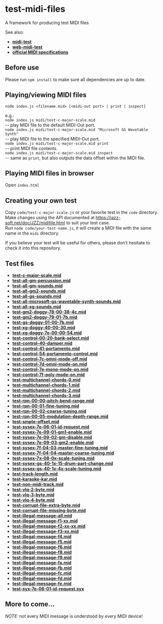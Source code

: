# test-midi-files
A framework for producing test MIDI files

See also:
- [**midi-test**](https://github.com/jazz-soft/midi-test)
- [**web-midi-test**](https://github.com/jazz-soft/web-midi-test)
- [**official MIDI specifications**](https://www.midi.org/specifications)

## Before use
Please run `npm install` to make sure all dependencies are up to date.

## Playing/viewing MIDI files
`node index.js <filename.mid> [<midi-out port> | print | inspect]`

e.g.:  
`node index.js midi/test-c-major-scale.mid`  
-- play MIDI file to the default MIDI-Out port.  
`node index.js midi/test-c-major-scale.mid "Microsoft GS Wavetable Synth"`  
-- play MIDI file to the specified MIDI-Out port.  
`node index.js midi/test-c-major-scale.mid print`  
-- print MIDI file contents.  
`node index.js midi/test-c-major-scale.mid inspect`  
-- same as `print`, but also outputs the data offset within the MIDI file.

## Playing MIDI files in browser
Open `index.html`

## Creating your own test
Copy `code/test-c-major-scale.js` or your favorite test in the `code` directory.  
Make changes using the API documented at https://jazz-soft.net/doc/JZZ/midifile.html to suit your test case.  
Run `node code/your-test-name.js`, it will create a MIDI file with the same name in the `midi` directory.

If you believe your test will be useful for others, please don't hesitate to check it into this repository.

## Test files
- [**test-c-major-scale.mid**](https://github.com/jazz-soft/test-midi-files/raw/main/midi/test-c-major-scale.mid)
- [**test-all-gm-percussion.mid**](https://github.com/jazz-soft/test-midi-files/raw/main/midi/test-all-gm-percussion.mid)
- [**test-all-gm-sounds.mid**](https://github.com/jazz-soft/test-midi-files/raw/main/midi/test-all-gm-sounds.mid)
- [**test-all-gm2-sounds.mid**](https://github.com/jazz-soft/test-midi-files/raw/main/midi/test-all-gm2-sounds.mid)
- [**test-all-gs-sounds.mid**](https://github.com/jazz-soft/test-midi-files/raw/main/midi/test-all-gs-sounds.mid)
- [**test-all-microsoft-gs-wavetable-synth-sounds.mid**](https://github.com/jazz-soft/test-midi-files/raw/main/midi/test-all-microsoft-gs-wavetable-synth-sounds.mid)
- [**test-all-xg-sounds.mid**](https://github.com/jazz-soft/test-midi-files/raw/main/midi/test-all-xg-sounds.mid)
- [**test-gm2-doggy-78-00-38-4c.mid**](https://github.com/jazz-soft/test-midi-files/raw/main/midi/test-gm2-doggy-78-00-38-4c.mid)
- [**test-gm2-doggy-79-01-7b.mid**](https://github.com/jazz-soft/test-midi-files/raw/main/midi/test-gm2-doggy-79-01-7b.mid)
- [**test-gs-doggy-01-00-7b.mid**](https://github.com/jazz-soft/test-midi-files/raw/main/midi/test-gs-doggy-01-00-7b.mid)
- [**test-xg-doggy-40-00-30.mid**](https://github.com/jazz-soft/test-midi-files/raw/main/midi/test-xg-doggy-40-00-30.mid)
- [**test-xg-doggy-7e-00-00-54.mid**](https://github.com/jazz-soft/test-midi-files/raw/main/midi/test-xg-doggy-7e-00-00-54.mid)
- [**test-control-00-20-bank-select.mid**](https://github.com/jazz-soft/test-midi-files/raw/main/midi/test-control-00-20-bank-select.mid)
- [**test-control-40-damper.mid**](https://github.com/jazz-soft/test-midi-files/raw/main/midi/test-control-40-damper.mid)
- [**test-control-41-portamento.mid**](https://github.com/jazz-soft/test-midi-files/raw/main/midi/test-control-41-portamento.mid)
- [**test-control-54-portamento-control.mid**](https://github.com/jazz-soft/test-midi-files/raw/main/midi/test-control-54-portamento-control.mid)
- [**test-control-7c-omni-mode-off.mid**](https://github.com/jazz-soft/test-midi-files/raw/main/midi/test-control-7c-omni-mode-off.mid)
- [**test-control-7d-omni-mode-on.mid**](https://github.com/jazz-soft/test-midi-files/raw/main/midi/test-control-7d-omni-mode-on.mid)
- [**test-control-7e-mono-mode-on.mid**](https://github.com/jazz-soft/test-midi-files/raw/main/midi/test-control-7e-mono-mode-on.mid)
- [**test-control-7f-poly-mode-on.mid**](https://github.com/jazz-soft/test-midi-files/raw/main/midi/test-control-7f-poly-mode-on.mid)
- [**test-multichannel-chords-0.mid**](https://github.com/jazz-soft/test-midi-files/raw/main/midi/test-multichannel-chords-0.mid)
- [**test-multichannel-chords-1.mid**](https://github.com/jazz-soft/test-midi-files/raw/main/midi/test-multichannel-chords-1.mid)
- [**test-multichannel-chords-2.mid**](https://github.com/jazz-soft/test-midi-files/raw/main/midi/test-multichannel-chords-2.mid)
- [**test-multichannel-chords-3.mid**](https://github.com/jazz-soft/test-midi-files/raw/main/midi/test-multichannel-chords-3.mid)
- [**test-rpn-00-00-pitch-bend-range.mid**](https://github.com/jazz-soft/test-midi-files/raw/main/midi/test-rpn-00-00-pitch-bend-range.mid)
- [**test-rpn-00-01-fine-tuning.mid**](https://github.com/jazz-soft/test-midi-files/raw/main/midi/test-rpn-00-01-fine-tuning.mid)
- [**test-rpn-00-02-coarse-tuning.mid**](https://github.com/jazz-soft/test-midi-files/raw/main/midi/test-rpn-00-02-coarse-tuning.mid)
- [**test-rpn-00-05-modulation-depth-range.mid**](https://github.com/jazz-soft/test-midi-files/raw/main/midi/test-rpn-00-05-modulation-depth-range.mid)
- [**test-smpte-offset.mid**](https://github.com/jazz-soft/test-midi-files/raw/main/midi/test-smpte-offset.mid)
- [**test-sysex-7e-06-01-id-request.mid**](https://github.com/jazz-soft/test-midi-files/raw/main/midi/test-sysex-7e-06-01-id-request.mid)
- [**test-sysex-7e-09-01-gm1-enable.mid**](https://github.com/jazz-soft/test-midi-files/raw/main/midi/test-sysex-7e-09-01-gm1-enable.mid)
- [**test-sysex-7e-09-02-gm-disable.mid**](https://github.com/jazz-soft/test-midi-files/raw/main/midi/test-sysex-7e-09-02-gm-disable.mid)
- [**test-sysex-7e-09-03-gm2-enable.mid**](https://github.com/jazz-soft/test-midi-files/raw/main/midi/test-sysex-7e-09-03-gm2-enable.mid)
- [**test-sysex-7f-04-03-master-fine-tuning.mid**](https://github.com/jazz-soft/test-midi-files/raw/main/midi/test-sysex-7f-04-03-master-fine-tuning.mid)
- [**test-sysex-7f-04-04-master-coarse-tuning.mid**](https://github.com/jazz-soft/test-midi-files/raw/main/midi/test-sysex-7f-04-04-master-coarse-tuning.mid)
- [**test-sysex-7x-08-0x-scale-tuning.mid**](https://github.com/jazz-soft/test-midi-files/raw/main/midi/test-sysex-7x-08-0x-scale-tuning.mid)
- [**test-sysex-gs-40-1x-15-drum-part-change.mid**](https://github.com/jazz-soft/test-midi-files/raw/main/midi/test-sysex-gs-40-1x-15-drum-part-change.mid)
- [**test-sysex-gs-40-1x-4x-scale-tuning.mid**](https://github.com/jazz-soft/test-midi-files/raw/main/midi/test-sysex-gs-40-1x-4x-scale-tuning.mid)
- [**test-track-length.mid**](https://github.com/jazz-soft/test-midi-files/raw/main/midi/test-track-length.mid)
- [**test-karaoke-kar.mid**](https://github.com/jazz-soft/test-midi-files/raw/main/midi/test-karaoke-kar.mid)
- [**test-non-midi-track.mid**](https://github.com/jazz-soft/test-midi-files/raw/main/midi/test-non-midi-track.mid)
- [**test-vlq-2-byte.mid**](https://github.com/jazz-soft/test-midi-files/raw/main/midi/test-vlq-2-byte.mid)
- [**test-vlq-3-byte.mid**](https://github.com/jazz-soft/test-midi-files/raw/main/midi/test-vlq-3-byte.mid)
- [**test-vlq-4-byte.mid**](https://github.com/jazz-soft/test-midi-files/raw/main/midi/test-vlq-4-byte.mid)
- [**test-corrupt-file-extra-byte.mid**](https://github.com/jazz-soft/test-midi-files/raw/main/midi/test-corrupt-file-extra-byte.mid)
- [**test-corrupt-file-missing-byte.mid**](https://github.com/jazz-soft/test-midi-files/raw/main/midi/test-corrupt-file-missing-byte.mid)
- [**test-illegal-message-all.mid**](https://github.com/jazz-soft/test-midi-files/raw/main/midi/test-illegal-message-all.mid)
- [**test-illegal-message-f1-xx.mid**](https://github.com/jazz-soft/test-midi-files/raw/main/midi/test-illegal-message-f1-xx.mid)
- [**test-illegal-message-f2-xx-xx.mid**](https://github.com/jazz-soft/test-midi-files/raw/main/midi/test-illegal-message-f2-xx-xx.mid)
- [**test-illegal-message-f3-xx.mid**](https://github.com/jazz-soft/test-midi-files/raw/main/midi/test-illegal-message-f3-xx.mid)
- [**test-illegal-message-f4.mid**](https://github.com/jazz-soft/test-midi-files/raw/main/midi/test-illegal-message-f4.mid)
- [**test-illegal-message-f5.mid**](https://github.com/jazz-soft/test-midi-files/raw/main/midi/test-illegal-message-f5.mid)
- [**test-illegal-message-f6.mid**](https://github.com/jazz-soft/test-midi-files/raw/main/midi/test-illegal-message-f6.mid)
- [**test-illegal-message-f8.mid**](https://github.com/jazz-soft/test-midi-files/raw/main/midi/test-illegal-message-f8.mid)
- [**test-illegal-message-f9.mid**](https://github.com/jazz-soft/test-midi-files/raw/main/midi/test-illegal-message-f9.mid)
- [**test-illegal-message-fa.mid**](https://github.com/jazz-soft/test-midi-files/raw/main/midi/test-illegal-message-fa.mid)
- [**test-illegal-message-fb.mid**](https://github.com/jazz-soft/test-midi-files/raw/main/midi/test-illegal-message-fb.mid)
- [**test-illegal-message-fc.mid**](https://github.com/jazz-soft/test-midi-files/raw/main/midi/test-illegal-message-fc.mid)
- [**test-illegal-message-fd.mid**](https://github.com/jazz-soft/test-midi-files/raw/main/midi/test-illegal-message-fd.mid)
- [**test-illegal-message-fe.mid**](https://github.com/jazz-soft/test-midi-files/raw/main/midi/test-illegal-message-fe.mid)
- [**test-syx-7e-06-01-id-request.syx**](https://github.com/jazz-soft/test-midi-files/raw/main/midi/test-syx-7e-06-01-id-request.syx)
## More to come...
*NOTE:* not every MIDI message is understood by every MIDI device!
